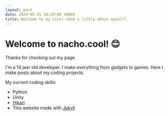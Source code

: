 ```yaml
---
layout: post
date: 2024-05-25 10:29:00 +0000
title: Welcome to my site! (And a little about myself)
---
```


# Welcome to **nacho.cool**! 😊

Thanks for checking out my page.

I'm a 14 jear old developer. I make everything from gadgets to games. Here I make posts about my coding projects.

My current coding skills:

- Python
- Unity
- [Hikari](https://www.hikari-py.dev/ "Python API for Discord bots")
- This website made with [Jekyll](https://jekyllrb.com/)

